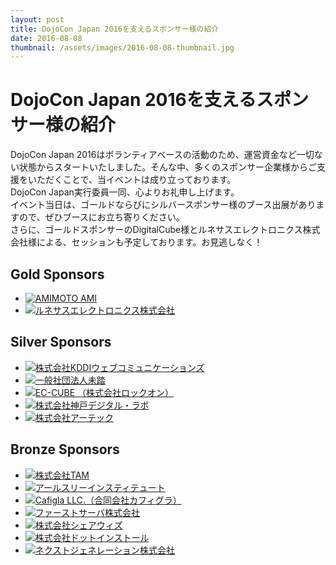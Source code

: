 ```yaml
---
layout: post
title: DojoCon Japan 2016を支えるスポンサー様の紹介
date: 2016-08-08
thumbnail: /assets/images/2016-08-08-thumbnail.jpg
---
```

# DojoCon Japan 2016を支えるスポンサー様の紹介
DojoCon Japan 2016はボランティアベースの活動のため、運営資金など一切ない状態からスタートいたしました。そんな中、多くのスポンサー企業様からご支援をいただくことで、当イベントは成り立っております。  
DojoCon Japan実行委員一同、心よりお礼申し上げます。  
イベント当日は、ゴールドならびにシルバースポンサー様のブース出展がありますので、ぜひブースにお立ち寄りください。  
さらに、ゴールドスポンサーのDigitalCube様とルネサスエレクトロニクス株式会社様による、セッションも予定しております。お見逃しなく！  

<div class="sponsor-section">
<div class="gold-sponsors sponsor-container">
<h2>Gold Sponsors</h2>
<ul class="sponsors">
<li><a href="https://amimoto-ami.com/" target="_blank"><img src="{{ '/assets/images/logo-amimoto.svg' | prepend: site.baseurl }}" alt="AMIMOTO AMI"></a></li>
<li><a href="http://gadget.renesas.com/" target="_blank"><img src="{{ '/assets/images/logo-renesas.svg' | prepend: site.baseurl }}" alt="ルネサスエレクトロニクス株式会社"></a></li>
</ul>
</div>
<div class="sponsor-section">
<div class="gold-sponsors sponsor-container">
<h2 class="sponsor-rank-title">Silver Sponsors</h2>
<ul class="sponsors">
<li><a href="http://www.cpi.ad.jp/" target="_blank"><img src="{{ '/assets/images/logo-cpi.svg' | prepend: site.baseurl }}" alt="株式会社KDDIウェブコミュニケーションズ"></a></li>
<li><a href="http://www.mitou.org/" target="_blank"><img src="{{ '/assets/images/logo-mitou.png' | prepend: site.baseurl }}" alt="一般社団法人未踏"></a></li>
<li><a href="http://www.ec-cube.net" target="_blank"><img src="{{ '/assets/images/logo-eccube.svg' | prepend: site.baseurl }}" alt="EC-CUBE （株式会社ロックオン）"></a></li>
<li><a href="http://www.kdl.co.jp/" target="_blank"><img src="{{ '/assets/images/logo-kdl.svg' | prepend: site.baseurl }}" alt="株式会社神戸デジタル・ラボ"></a></li>
<li><a href="http://www.artec-kk.co.jp/" target="_blank"><img src="{{ '/assets/images/logo-artec.svg' | prepend: site.baseurl }}" alt="株式会社アーテック"></a></li>
</ul>
</div>
<div class="bronze-sponsors sponsor-container">
<h2 class="sponsor-rank-title">Bronze Sponsors</h2>
<ul class="sponsors">
<li><a href="http://www.tam-tam.co.jp/" target="_blank"><img src="{{ '/assets/images/logo-tam.png' | prepend: site.baseurl }}" alt="株式会社TAM"></a></li>
<li><a href="https://www.r3it.com/" target="_blank"><img src="{{ '/assets/images/logo-r3.svg' | prepend: site.baseurl }}" alt="アールスリーインスティテュート"></a></li>
<li><a href="http://cafigla.com" target="_blank"><img src="{{ '/assets/images/logo-cafigla.svg' | prepend: site.baseurl }}" alt="Cafigla LLC.（合同会社カフィグラ）"></a></li>
<li><a href="https://www.firstserver.co.jp/" target="_blank"><img src="{{ '/assets/images/logo-firstserver.svg' | prepend: site.baseurl }}" alt="ファーストサーバ株式会社"></a></li>
<li><a href="https://share-wis.com/" target="_blank"><img src="{{ '/assets/images/logo-sharewis.svg' | prepend: site.baseurl }}" alt="株式会社シェアウィズ"></a></li>
<li><a href="http://dotinstall.com/" target="_blank"><img src="{{ '/assets/images/logo-dotinstall.svg' | prepend: site.baseurl }}" alt="株式会社ドットインストール"></a></li>
<li><a href="http://www.next-ge.co.jp/" target="_blank"><img src="{{ '/assets/images/logo-nextge.svg' | prepend: site.baseurl }}" alt="ネクストジェネレーション株式会社"></a></li>
</ul>
</div>
</div>